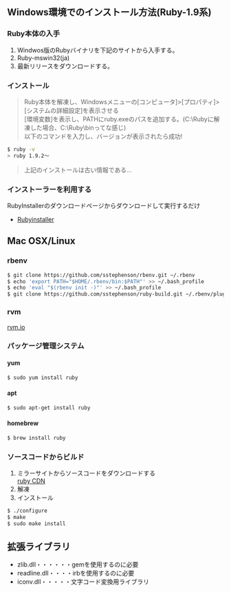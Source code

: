 ## Windows環境でのインストール方法(Ruby-1.9系)
### Ruby本体の入手
1. Windwos版のRubyバイナリを下記のサイトから入手する。
2. Ruby-mswin32(ja)
3. 最新リリースをダウンロードする。

### インストール
> Ruby本体を解凍し、Windowsメニューの[コンピュータ]>[プロパティ]>[システムの詳細設定]を表示させる   
> [環境変数]を表示し、PATHにruby.exeのパスを追加する。(C:\Rubyに解凍した場合、C:\Ruby\binってな感じ)  
> 以下のコマンドを入力し、バージョンが表示されたら成功!

```bash
$ ruby -v
> ruby 1.9.2～
```
> 上記のインストールは古い情報である...

### インストーラーを利用する
RubyInstallerのダウンロードページからダウンロードして実行するだけ  
- <a href="http://rubyinstaller.org/" target="_blank" >Rubyinstaller</a>

## Mac OSX/Linux
### rbenv

```bash
$ git clone https://github.com/sstephenson/rbenv.git ~/.rbenv
$ echo 'export PATH="$HOME/.rbenv/bin:$PATH"' >> ~/.bash_profile
$ echo 'eval "$(rbenv init -)"' >> ~/.bash_profile
$ git clone https://github.com/sstephenson/ruby-build.git ~/.rbenv/plugins/ruby-build
```

### rvm
<a href="https://rvm.io/rvm/install" target="_blank">rvm.io</a>

### パッケージ管理システム
#### yum

```bash
$ sudo yum install ruby
```

#### apt

```bash
$ sudo apt-get install ruby
```

#### homebrew

```bash
$ brew install ruby
```

### ソースコードからビルド
1. ミラーサイトからソースコードをダウンロードする  
  <a href="https://cache.ruby-lang.org/pub/ruby/" target="_blank">ruby CDN</a>
2. 解凍
3. インストール

```bash
$ ./configure
$ make
$ sudo make install
```

## 拡張ライブラリ
- zlib.dll・・・・・・gemを使用するのに必要
- readline.dll・・・・irbを使用するのに必要
- iconv.dll・・・・・文字コード変換用ライブラリ
